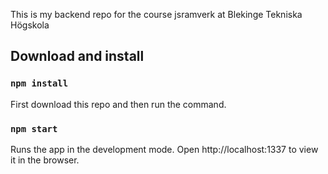 This is my backend repo for the course jsramverk at Blekinge Tekniska Högskola

## Download and install

### `npm install`
First download this repo and then run the command.

### `npm start`
Runs the app in the development mode.
Open http://localhost:1337 to view it in the browser.
